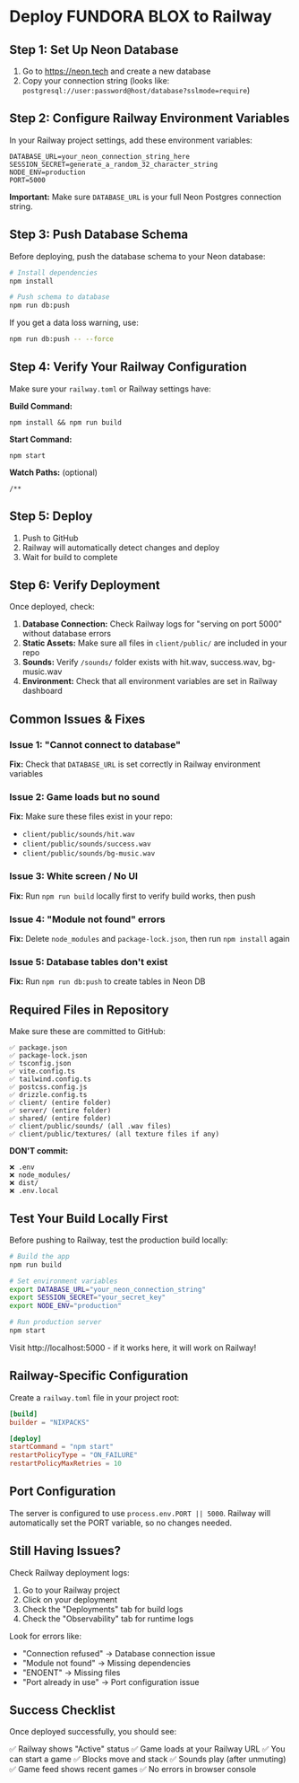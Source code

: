 # Deploy FUNDORA BLOX to Railway

## Step 1: Set Up Neon Database

1. Go to https://neon.tech and create a new database
2. Copy your connection string (looks like: `postgresql://user:password@host/database?sslmode=require`)

## Step 2: Configure Railway Environment Variables

In your Railway project settings, add these environment variables:

```
DATABASE_URL=your_neon_connection_string_here
SESSION_SECRET=generate_a_random_32_character_string
NODE_ENV=production
PORT=5000
```

**Important:** Make sure `DATABASE_URL` is your full Neon Postgres connection string.

## Step 3: Push Database Schema

Before deploying, push the database schema to your Neon database:

```bash
# Install dependencies
npm install

# Push schema to database
npm run db:push
```

If you get a data loss warning, use:
```bash
npm run db:push -- --force
```

## Step 4: Verify Your Railway Configuration

Make sure your `railway.toml` or Railway settings have:

**Build Command:**
```
npm install && npm run build
```

**Start Command:**
```
npm start
```

**Watch Paths:** (optional)
```
/**
```

## Step 5: Deploy

1. Push to GitHub
2. Railway will automatically detect changes and deploy
3. Wait for build to complete

## Step 6: Verify Deployment

Once deployed, check:

1. **Database Connection:** Check Railway logs for "serving on port 5000" without database errors
2. **Static Assets:** Make sure all files in `client/public/` are included in your repo
3. **Sounds:** Verify `/sounds/` folder exists with hit.wav, success.wav, bg-music.wav
4. **Environment:** Check that all environment variables are set in Railway dashboard

## Common Issues & Fixes

### Issue 1: "Cannot connect to database"
**Fix:** Check that `DATABASE_URL` is set correctly in Railway environment variables

### Issue 2: Game loads but no sound
**Fix:** Make sure these files exist in your repo:
- `client/public/sounds/hit.wav`
- `client/public/sounds/success.wav`
- `client/public/sounds/bg-music.wav`

### Issue 3: White screen / No UI
**Fix:** Run `npm run build` locally first to verify build works, then push

### Issue 4: "Module not found" errors
**Fix:** Delete `node_modules` and `package-lock.json`, then run `npm install` again

### Issue 5: Database tables don't exist
**Fix:** Run `npm run db:push` to create tables in Neon DB

## Required Files in Repository

Make sure these are committed to GitHub:

```
✅ package.json
✅ package-lock.json
✅ tsconfig.json
✅ vite.config.ts
✅ tailwind.config.ts
✅ postcss.config.js
✅ drizzle.config.ts
✅ client/ (entire folder)
✅ server/ (entire folder)
✅ shared/ (entire folder)
✅ client/public/sounds/ (all .wav files)
✅ client/public/textures/ (all texture files if any)
```

**DON'T commit:**
```
❌ .env
❌ node_modules/
❌ dist/
❌ .env.local
```

## Test Your Build Locally First

Before pushing to Railway, test the production build locally:

```bash
# Build the app
npm run build

# Set environment variables
export DATABASE_URL="your_neon_connection_string"
export SESSION_SECRET="your_secret_key"
export NODE_ENV="production"

# Run production server
npm start
```

Visit http://localhost:5000 - if it works here, it will work on Railway!

## Railway-Specific Configuration

Create a `railway.toml` file in your project root:

```toml
[build]
builder = "NIXPACKS"

[deploy]
startCommand = "npm start"
restartPolicyType = "ON_FAILURE"
restartPolicyMaxRetries = 10
```

## Port Configuration

The server is configured to use `process.env.PORT || 5000`. Railway will automatically set the PORT variable, so no changes needed.

## Still Having Issues?

Check Railway deployment logs:
1. Go to your Railway project
2. Click on your deployment
3. Check the "Deployments" tab for build logs
4. Check the "Observability" tab for runtime logs

Look for errors like:
- "Connection refused" → Database connection issue
- "Module not found" → Missing dependencies
- "ENOENT" → Missing files
- "Port already in use" → Port configuration issue

## Success Checklist

Once deployed successfully, you should see:

✅ Railway shows "Active" status
✅ Game loads at your Railway URL
✅ You can start a game
✅ Blocks move and stack
✅ Sounds play (after unmuting)
✅ Game feed shows recent games
✅ No errors in browser console
